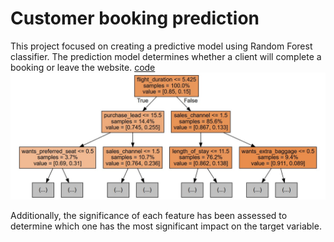 # Customer booking prediction
This project focused on creating a predictive model using Random Forest classifier. The prediction model determines whether a client will complete a booking or leave the website. 
[code](https://github.com/ElenaHrytsai/Customer-booking-prediction/blob/main/Customer_booking_prediction.ipynb)
![alt text](https://github.com/ElenaHrytsai/Customer-booking-prediction/blob/main/decision%20tree.jpg)

Additionally, the significance of each feature has been assessed to determine which one has the most significant impact on the target variable. 
